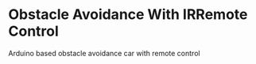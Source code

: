 # Obstacle Avoidance With IRRemote Control
Arduino based obstacle avoidance car with remote control

